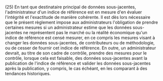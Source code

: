 (25) En tant que destinataire principal de données sous-jacentes, l'administrateur d'un indice de référence est en mesure d'en évaluer l'intégrité et l'exactitude de manière cohérente. Il est dès lors nécessaire que le présent règlement impose aux administrateurs l'obligation de prendre certaines mesures si un administrateur estime que les données sous-jacentes ne représentent pas le marché ou la réalité économique qu'un indice de référence est censé mesurer, en ce compris les mesures visant à changer les données sous-jacentes, de contributeurs ou de méthodologie, ou de cesser de fournir cet indice de référence. En outre, un administrateur devrait, au titre de son cadre de contrôle, prendre des mesures pour le contrôle, lorsque cela est faisable, des données sous-jacentes avant la publication de l'indice de référence et valider les données sous-jacentes après la publication, y compris, le cas échéant, en les comparant à des tendances historiques.